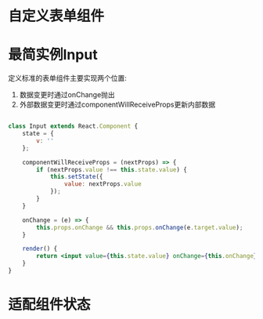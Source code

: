 # 自定义表单组件

# 最简实例Input

定义标准的表单组件主要实现两个位置:

1. 数据变更时通过onChange抛出
2. 外部数据变更时通过componentWillReceiveProps更新内部数据

```jsx

class Input extends React.Component {
    state = {
        v: ''
    };

    componentWillReceiveProps = (nextProps) => {
        if (nextProps.value !== this.state.value) {
            this.setState({
                value: nextProps.value
            });
        }
    }

    onChange = (e) => {
        this.props.onChange && this.props.onChange(e.target.value);
    }

    render() {
        return <input value={this.state.value} onChange={this.onChange} />
    }
}

```

# 适配组件状态


